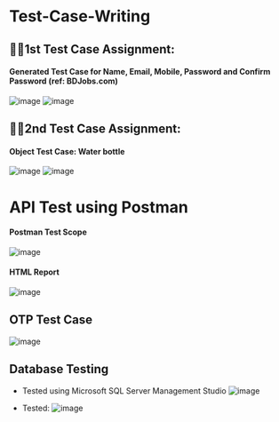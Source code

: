# Test-Case-Writing

## 👨‍🏫1st Test Case Assignment: 
#### Generated Test Case for Name, Email, Mobile, Password and Confirm Password (ref: BDJobs.com)

![image](https://github.com/akashasmaul/Test-Case-Writing/assets/98410077/2a6c8e6a-6d62-4f0a-a4a9-ffcaf0cd962d)
![image](https://github.com/akashasmaul/Test-Case-Writing/assets/98410077/d855ceaa-63d3-4137-86ab-b24a7c023a69)



## 👨‍🏫2nd Test Case Assignment: 
#### Object Test Case: Water bottle

![image](https://github.com/akashasmaul/Test-Case-Writing/assets/98410077/b2bdc16a-9837-4586-95c4-416659544cf7)
![image](https://github.com/akashasmaul/Test-Case-Writing/assets/98410077/136e35f9-54cb-4413-b60e-987e874b8cde)


# API Test using Postman

#### Postman Test Scope
![image](https://github.com/akashasmaul/Software-Quality-Assurance---Works/assets/98410077/044631c2-1363-4457-a0a5-4c2b8b882096)

#### HTML Report
![image](https://github.com/akashasmaul/Software-Quality-Assurance---Works/assets/98410077/27040503-af7b-4501-88ef-8fbf559e21e4)


## OTP Test Case

![image](https://github.com/akashasmaul/Software-Quality-Assurance---Works/assets/98410077/e1393550-2731-4af0-8733-092ecc253c06)


## Database Testing
- Tested using Microsoft SQL Server Management Studio
![image](https://github.com/akashasmaul/Software-Quality-Assurance---Works/assets/98410077/a5e7ea6c-95de-4149-a5d5-f932c10a8174)

- Tested: 
![image](https://github.com/akashasmaul/Software-Quality-Assurance---Works/assets/98410077/7bbae958-56e9-49f2-b5f2-37ff47fc0f85)



